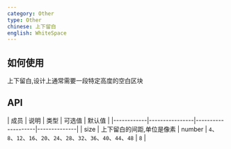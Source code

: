 ```yaml
---
category: Other
type: Other
chinese: 上下留白
english: WhiteSpace
---
```


## 如何使用

上下留白,设计上通常需要一段特定高度的空白区块

## API

| 成员        | 说明           | 类型      |  可选值         | 默认值       |
|------------|----------------|--------------------|--------------|
| size       |  上下留白的间距,单位是像素   | number | `4`、`8`、`12`、`16`、`20`、`24`、`28`、`32`、`36`、`40`、`44`、`48` | `8`  |
